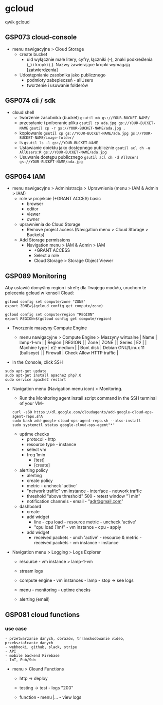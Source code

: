 # gcloud
qwik gcloud

## GSP073 cloud-console

- menu nawigacyjne > Cloud Storage
    - create bucket
        - uid    wyłącznie małe litery, cyfry, łączniki (-), znaki podkreślenia (_) i kropki (.). Nazwy zawierające kropki wymagają [zatwierdzenia]
    - Udostępnianie zasobnika jako publicznego
        - podmioty zabepieczeń - allUsers
        - tworzenie i usuwanie folderów
## GSP074 cli / sdk

- cloud shell
    - tworzenie zasobnika (bucket)
        `gsutil mb gs://YOUR-BUCKET-NAME/`
    - przesyłanie i poiberanie pliku
        `gsutil cp ada.jpg gs://YOUR-BUCKET-NAME`
        `gsutil cp -r gs://YOUR-BUCKET-NAME/ada.jpg .`
    - kopiowanie
        `gsutil cp gs://YOUR-BUCKET-NAME/ada.jpg gs://YOUR-BUCKET-NAME/image-folder/`
    - ls
        `gsutil ls -l gs://YOUR-BUCKET-NAME`
    - Ustawianie obiektu jako dostępnego publicznie
        `gsutil acl ch -u AllUsers:R gs://YOUR-BUCKET-NAME/ada.jpg`
    - Usuwanie dostępu publicznego
        `gsutil acl ch -d AllUsers gs://YOUR-BUCKET-NAME/ada.jpg`

## GSP064 IAM

- menu nawigacyjne > Administracja > Uprawnienia (menu > IAM & Admin > IAM)
    - role w projekcie (+GRANT ACCES) basic
        - browser
        - editor
        - viewer
        - owner
    - uprawnienia do Cloud Storage 
        - Remove project access (Navigation menu > Cloud Storage > Buckets)
    - Add Storage permissions
        - Navigation menu > IAM & Admin > IAM
            - +GRANT ACCESS
            - Select a role
            - Cloud Storage > Storage Object Viewer 

## GSP089 Monitoring

Aby ustawić domyślny region i strefę dla Twojego modułu, uruchom te polecenia gcloud w konsoli Cloud:
```
gcloud config set compute/zone "ZONE"
export ZONE=$(gcloud config get compute/zone)

gcloud config set compute/region "REGION"
export REGION=$(gcloud config get compute/region)
```

- Tworzenie maszyny Compute Engine
     - menu nawigacyjne > Compute Engine > Maszyny wirtualne
        | Name	    | lamp-1-vm |
        | Region    | REGION |
        | Zone	    | ZONE |
        | Series	| E2 |
        | Machine type	| e2-medium |
        | Boot disk	| Debian GNU/Linux 11 (bullseye) |
        | Firewall	| Check Allow HTTP traffic |

- In the Console, click SSH
```
sudo apt-get update
sudo apt-get install apache2 php7.0
sudo service apache2 restart
```

- Navigation menu (Navigation menu icon) > Monitoring.
    - Run the Monitoring agent install script command in the SSH terminal of your VM-
    ```
    curl -sSO https://dl.google.com/cloudagents/add-google-cloud-ops-agent-repo.shA
    sudo bash add-google-cloud-ops-agent-repo.sh --also-install
    sudo systemctl status google-cloud-ops-agent"*"
    ```

    - uptime checks
        - protocol - http
        - resource type - instance
        - select vm
        - freq 1min
            - [test]
            - [create]
    - alerting policy
        - alerting
        - create policy
        - metric - uncheck 'active'
        - "network traffic" vm instance - interface - network traffic
        - threshold "above threshold" 500 - retest window "1 min"
        - notification channels - email - "adr@gmail.com"
    - dashboard
        - create
        - add widget
            - line - cpu load - resource metric - uncheck 'active'
            - "cpu load (1m)" - vm instance - cpu - apply
        - add widget
            - received packets - unch 'active' - resource & metric - received packets - vm instance - instance

- Navigation menu > Logging > Logs Explorer
    - resource - vm instance > lamp-1-vm
    - stream logs

    - compute engine - vm instances - lamp - stop -> see logs
    - menu - monitoring - uptime checks
    - alerting (email)
    

## GSP081 cloud functions

### use case

    - przetwarzanie danych, obrazów, trranskodowanie video, przekształcanie danych
    - webhooki, github, slack, stripe
    - API
    - mobile backend Firebase
    - IoT, Pub/Sub

- menu > Clound Functions
    - http -> deploy
    - testing -> test - logs "200"

    - function - menu |... - view logs
